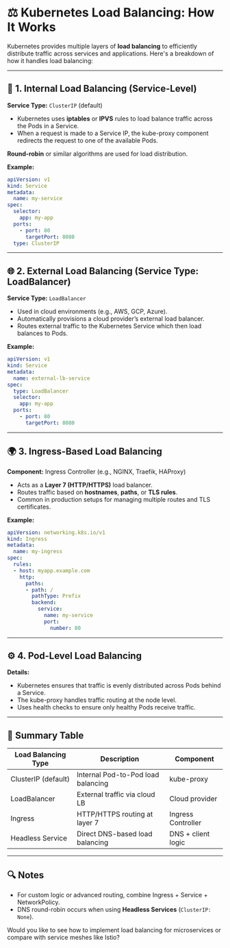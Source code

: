 # ⚖️ Kubernetes Load Balancing: How It Works

Kubernetes provides multiple layers of **load balancing** to efficiently distribute traffic across services and applications. Here's a breakdown of how it handles load balancing:

---

## 🔁 1. Internal Load Balancing (Service-Level)

**Service Type:** `ClusterIP` (default)

* Kubernetes uses **iptables** or **IPVS** rules to load balance traffic across the Pods in a Service.
* When a request is made to a Service IP, the kube-proxy component redirects the request to one of the available Pods.

**Round-robin** or similar algorithms are used for load distribution.

**Example:**

```yaml
apiVersion: v1
kind: Service
metadata:
  name: my-service
spec:
  selector:
    app: my-app
  ports:
    - port: 80
      targetPort: 8080
  type: ClusterIP
```

---

## 🌐 2. External Load Balancing (Service Type: LoadBalancer)

**Service Type:** `LoadBalancer`

* Used in cloud environments (e.g., AWS, GCP, Azure).
* Automatically provisions a cloud provider’s external load balancer.
* Routes external traffic to the Kubernetes Service which then load balances to Pods.

**Example:**

```yaml
apiVersion: v1
kind: Service
metadata:
  name: external-lb-service
spec:
  type: LoadBalancer
  selector:
    app: my-app
  ports:
    - port: 80
      targetPort: 8080
```

---

## 🌍 3. Ingress-Based Load Balancing

**Component:** Ingress Controller (e.g., NGINX, Traefik, HAProxy)

* Acts as a **Layer 7 (HTTP/HTTPS)** load balancer.
* Routes traffic based on **hostnames**, **paths**, or **TLS rules**.
* Common in production setups for managing multiple routes and TLS certificates.

**Example:**

```yaml
apiVersion: networking.k8s.io/v1
kind: Ingress
metadata:
  name: my-ingress
spec:
  rules:
  - host: myapp.example.com
    http:
      paths:
      - path: /
        pathType: Prefix
        backend:
          service:
            name: my-service
            port:
              number: 80
```

---

## ⚙️ 4. Pod-Level Load Balancing

**Details:**

* Kubernetes ensures that traffic is evenly distributed across Pods behind a Service.
* The kube-proxy handles traffic routing at the node level.
* Uses health checks to ensure only healthy Pods receive traffic.

---

## 📌 Summary Table

| Load Balancing Type | Description                        | Component          |
| ------------------- | ---------------------------------- | ------------------ |
| ClusterIP (default) | Internal Pod-to-Pod load balancing | kube-proxy         |
| LoadBalancer        | External traffic via cloud LB      | Cloud provider     |
| Ingress             | HTTP/HTTPS routing at layer 7      | Ingress Controller |
| Headless Service    | Direct DNS-based load balancing    | DNS + client logic |

---

## 🔍 Notes

* For custom logic or advanced routing, combine Ingress + Service + NetworkPolicy.
* DNS round-robin occurs when using **Headless Services** (`ClusterIP: None`).

Would you like to see how to implement load balancing for microservices or compare with service meshes like Istio?
